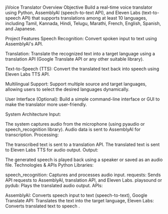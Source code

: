 jiVoice Translator Overview
Objective
Build a real-time voice translator using Python, AssemblyAI (speech-to-text API), and Eleven Labs (text-to-speech API) that supports translations among at least 10 languages, including Tamil, Kannada, Hindi, Telugu, Marathi, French, English,  Spanish, and Japanese.

Project Features
Speech Recognition:
Convert spoken input to text using AssemblyAI's API.

Translation:
Translate the recognized text into a target language using a translation API (Google Translate API or any other suitable library).

Text-to-Speech (TTS):
Convert the translated text back into speech using Eleven Labs TTS API.

Multilingual Support:
Support multiple source and target languages, allowing users to select the desired languages dynamically.

User Interface (Optional):
Build a simple command-line interface or GUI to make the translator more user-friendly.

System Architecture
Input:

The system captures audio from the microphone (using pyaudio or speech_recognition library).
Audio data is sent to AssemblyAI for transcription.
Processing:

The transcribed text is sent to a translation API.
The translated text is sent to Eleven Labs TTS for audio output.
Output:

The generated speech is played back using a speaker or saved as an audio file.
Technologies & APIs
Python Libraries:

speech_recognition: Captures and processes audio input.
requests: Sends API requests to AssemblyAI, translation API, and Eleven Labs.
playsound or pydub: Plays the translated audio output.
APIs:

AssemblyAI: Converts speech input to text (speech-to-text),
Google Translate API: Translates the text into the target language,
Eleven Labs: Converts translated text to speech .
